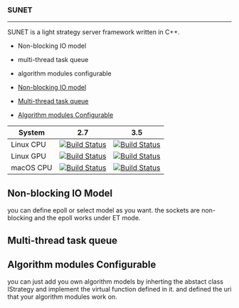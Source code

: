 ### SUNET
------------------
SUNET is a light strategy server framework written in C++. 

- Non-blocking IO model
- multi-thread task queue
- algorithm modules configurable


- [Non-blocking IO model](#non-blocking-io-model)
- [Multi-thread task queue](#multi-thread-task-queue)
- [Algorithm modules Configurable](#algorithm-modules-configurable)

| System | 2.7 | 3.5 |
| --- | --- | --- |
| Linux CPU | [![Build Status](https://travis-ci.org/pytorch/pytorch.svg?branch=master)](https://travis-ci.org/pytorch/pytorch) | [![Build Status](https://travis-ci.org/pytorch/pytorch.svg?branch=master)](https://travis-ci.org/pytorch/pytorch) |
| Linux GPU | [![Build Status](http://build.pytorch.org:8080/buildStatus/icon?job=pytorch-master-py2-linux)](https://build.pytorch.org/job/pytorch-master-py2-linux) | [![Build Status](http://build.pytorch.org:8080/buildStatus/icon?job=pytorch-master-py3-linux)](https://build.pytorch.org/job/pytorch-master-py3-linux) |
| macOS CPU | [![Build Status](http://build.pytorch.org:8080/buildStatus/icon?job=pytorch-master-py2-osx-cpu)](https://build.pytorch.org/job/pytorch-master-py2-osx-cpu) | [![Build Status](http://build.pytorch.org:8080/buildStatus/icon?job=pytorch-master-py3-osx-cpu)](https://build.pytorch.org/job/pytorch-master-py3-osx-cpu) |



## Non-blocking IO Model

you can define epoll or select model as you want. the sockets are non-blocking and the epoll works under ET mode.

## Multi-thread task queue

## Algorithm modules Configurable

you can just add you own algorithm models by inherting  the abstact class IStrategy and implement the virtual function defined in it. and defined the uri that your algorithm modules work on.
